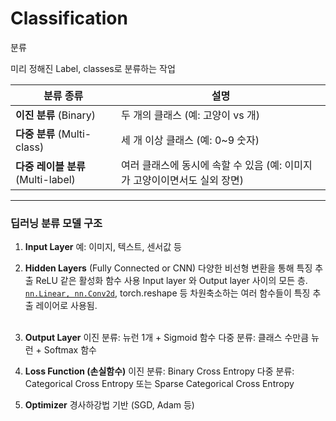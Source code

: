 # Classification

분류

미리 정해진 Label, classes로 분류하는 작업 

| 분류 종류                       | 설명                                          |
| --------------------------- | ------------------------------------------- |
| **이진 분류** (Binary)          | 두 개의 클래스 (예: 고양이 vs 개)                      |
| **다중 분류** (Multi-class)     | 세 개 이상 클래스 (예: 0\~9 숫자)                     |
| **다중 레이블 분류** (Multi-label) | 여러 클래스에 동시에 속할 수 있음 (예: 이미지가 고양이이면서도 실외 장면) |

---

### 딥러닝 분류 모델 구조

1. **Input Layer**
   예: 이미지, 텍스트, 센서값 등
   <br>

2. **Hidden Layers** (Fully Connected or CNN)
   다양한 비선형 변환을 통해 특징 추출
   ReLU 같은 활성화 함수 사용
   Input layer 와 Output layer 사이의 모든 층.
   [`nn.Linear, nn.Conv2d`](./nnFunction.md), torch.reshape 등 차원축소하는 여러 함수들이 특징 추출 레이어로 사용됨.  
   <br>

3. **Output Layer**
   이진 분류: 뉴런 1개 + Sigmoid 함수
   다중 분류: 클래스 수만큼 뉴런 + Softmax 함수
   <br>

4. **Loss Function (손실함수)**
   이진 분류: Binary Cross Entropy
   다중 분류: Categorical Cross Entropy 또는 Sparse Categorical Cross Entropy
   <br>

5. **Optimizer**
   경사하강법 기반 (SGD, Adam 등)
   <br>